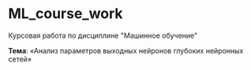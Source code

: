 # ML_course_work
Курсовая работа по дисциплине "Машинное обучение"

**Тема**: «Анализ параметров выходных нейронов глубоких нейронных сетей»

